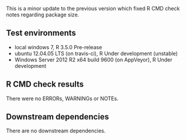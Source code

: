 This is a minor update to the previous version which fixed R CMD check notes regarding package size.

## Test environments
* local windows 7, R 3.5.0 Pre-release
* ubuntu 12.04.05 LTS (on travis-ci), R Under development (unstable) 
* Windows Server 2012 R2 x64 build 9600 (on AppVeyor), R Under development

## R CMD check results
There were no ERRORs, WARNINGs or NOTEs. 

## Downstream dependencies
There are no downstream dependencies.
